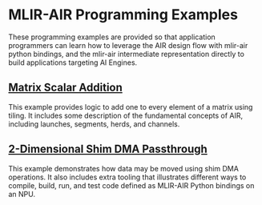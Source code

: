 # MLIR-AIR Programming Examples

These programming examples are provided so that application programmers can learn how to leverage the AIR design flow with mlir-air python bindings, and the mlir-air intermediate representation directly to build applications targeting AI Engines.

## [Matrix Scalar Addition](matrix_scalar_add)

This example provides logic to add one to every element of a matrix using tiling. It includes some description of the fundamental concepts of AIR, including launches, segments, herds, and channels.

## [2-Dimensional Shim DMA Passthrough](shim_dma_2d)

This example demonstrates how data may be moved using shim DMA operations. It also includes extra tooling that illustrates different ways to compile, build, run, and test code defined as MLIR-AIR Python bindings on an NPU.
